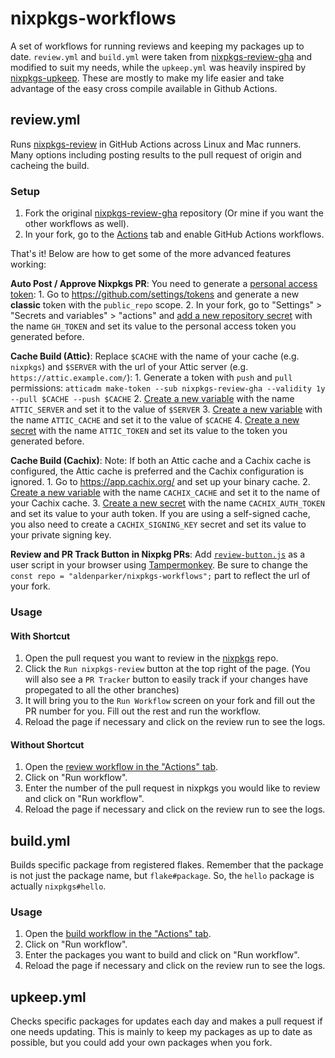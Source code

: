 # nixpkgs-workflows
A set of workflows for running reviews and keeping my packages up to date. `review.yml` and `build.yml` were taken from [nixpkgs-review-gha](https://github.com/Defelo/nixpkgs-review-gha) and modified to suit my needs, while the `upkeep.yml` was heavily inspired by [nixpkgs-upkeep](https://github.com/niklaskorz/nixpkgs-upkeep). These are mostly to make my life easier and take advantage of the easy cross compile available in Github Actions.

## review.yml
Runs [nixpkgs-review](https://github.com/Mic92/nixpkgs-review) in GitHub Actions across Linux and Mac runners. Many options including posting results to the pull request of origin and cacheing the build.

### Setup
1. Fork the original [nixpkgs-review-gha](https://github.com/Defelo/nixpkgs-review-gha) repository (Or mine if you want the other workflows as well).
2. In your fork, go to the [Actions](../../actions) tab and enable GitHub Actions workflows.

That's it! Below are how to get some of the more advanced features working:

**Auto Post / Approve Nixpkgs PR**: You need to generate a [personal access token](https://docs.github.com/en/authentication/keeping-your-account-and-data-secure/managing-your-personal-access-tokens):
    1. Go to <https://github.com/settings/tokens> and generate a new **classic** token with the `public_repo` scope.
    2. In your fork, go to "Settings" > "Secrets and variables" > "actions" and [add a new repository secret](../../settings/secrets/actions/new) with the name `GH_TOKEN` and set its value to the personal access token you generated before.
    
**Cache Build (Attic)**: Replace `$CACHE` with the name of your cache (e.g. `nixpkgs`) and `$SERVER` with the url of your Attic server (e.g. `https://attic.example.com/`):
    1. Generate a token with `push` and `pull` permissions: `atticadm make-token --sub nixpkgs-review-gha --validity 1y --pull $CACHE --push $CACHE`
    2. [Create a new variable](../../settings/variables/actions/new) with the name `ATTIC_SERVER` and set it to the value of `$SERVER`
    3. [Create a new variable](../../settings/variables/actions/new) with the name `ATTIC_CACHE` and set it to the value of `$CACHE`
    4. [Create a new secret](../../settings/secrets/actions/new) with the name `ATTIC_TOKEN` and set its value to the token you generated before.
    
**Cache Build (Cachix)**: Note: If both an Attic cache and a Cachix cache is configured, the Attic cache is preferred and the Cachix configuration is ignored.
    1. Go to https://app.cachix.org/ and set up your binary cache.
    2. [Create a new variable](../../settings/variables/actions/new) with the name `CACHIX_CACHE` and set it to the name of your Cachix cache.
    3. [Create a new secret](../../settings/secrets/actions/new) with the name `CACHIX_AUTH_TOKEN` and set its value to your auth token. If you are using a self-signed cache, you also need to create a `CACHIX_SIGNING_KEY` secret and set its value to your private signing key.
    
**Review and PR Track Button in Nixpkg PRs**: Add [`review-button.js`](review-button.js) as a user script in your browser using [Tampermonkey](https://www.tampermonkey.net/). Be sure to change the `const repo = "aldenparker/nixpkgs-workflows";` part to reflect the url of your fork.

### Usage
#### With Shortcut
1. Open the pull request you want to review in the [nixpkgs](https://github.com/NixOS/nixpkgs) repo.
2. Click the `Run nixpkgs-review` button at the top right of the page. (You will also see a `PR Tracker` button to easily track if your changes have propegated to all the other branches)
3. It will bring you to the `Run Workflow` screen on your fork and fill out the PR number for you. Fill out the rest and run the workflow.
4. Reload the page if necessary and click on the review run to see the logs.

#### Without Shortcut
1. Open the [review workflow in the "Actions" tab](../../actions/workflows/review.yml).
2. Click on "Run workflow".
3. Enter the number of the pull request in nixpkgs you would like to review and click on "Run workflow".
4. Reload the page if necessary and click on the review run to see the logs.

## build.yml
Builds specific package from registered flakes. Remember that the package is not just the package name, but `flake#package`. So, the `hello` package is actually `nixpkgs#hello`.

### Usage
1. Open the [build workflow in the "Actions" tab](../../actions/workflows/build.yml).
2. Click on "Run workflow".
3. Enter the packages you want to build and click on "Run workflow".
4. Reload the page if necessary and click on the review run to see the logs.

## upkeep.yml
Checks specific packages for updates each day and makes a pull request if one needs updating. This is mainly to keep my packages as up to date as possible, but you could add your own packages when you fork.
